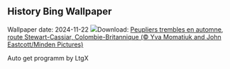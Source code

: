 ## History Bing Wallpaper
Wallpaper date: 2024-11-22
![](https://www.bing.com/th?id=OHR.AspenTrees_FR-CA5793421150_UHD.jpg&w=1000)Download: [Peupliers trembles en automne, route Stewart-Cassiar, Colombie-Britannique (© Yva Momatiuk and John Eastcott/Minden Pictures)](https://www.bing.com/th?id=OHR.AspenTrees_FR-CA5793421150_UHD.jpg)

Auto get programm by LtgX
